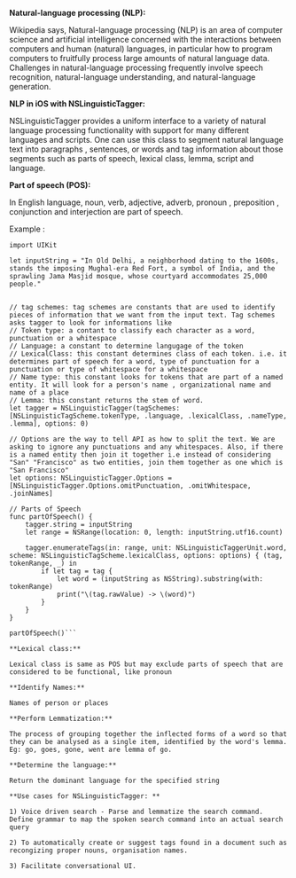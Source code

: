 **Natural-language processing (NLP):**

Wikipedia says, Natural-language processing (NLP) is an area of computer science and artificial intelligence concerned with the interactions between computers and human (natural) languages, in particular how to program computers to fruitfully process large amounts of natural language data. Challenges in natural-language processing frequently involve speech recognition, natural-language understanding, and natural-language generation.


**NLP in iOS with NSLinguisticTagger:**

NSLinguisticTagger provides a uniform interface to a variety of natural language processing functionality with support for many different languages and scripts. One can use this class to segment natural language text into paragraphs , sentences, or words and tag information  about those segments such as parts of speech, lexical class, lemma, script and language.

**Part of speech (POS):**

In English language, noun, verb, adjective, adverb, pronoun , preposition , conjunction and interjection are part of speech.

Example :

```
import UIKit

let inputString = "In Old Delhi, a neighborhood dating to the 1600s, stands the imposing Mughal-era Red Fort, a symbol of India, and the sprawling Jama Masjid mosque, whose courtyard accommodates 25,000 people."


// tag schemes: tag schemes are constants that are used to identify pieces of information that we want from the input text. Tag schemes asks tagger to look for informations like
// Token type: a contant to classify each character as a word, punctuation or a whitespace
// Language: a constant to determine langugage of the token
// LexicalClass: this constant determines class of each token. i.e. it determines part of speech for a word, type of punctuation for a punctuation or type of whitespace for a whitespace
// Name type: this constant looks for tokens that are part of a named entity. It will look for a person's name , organizational name and name of a place
// Lemma: this constant returns the stem of word.
let tagger = NSLinguisticTagger(tagSchemes: [NSLinguisticTagScheme.tokenType, .language, .lexicalClass, .nameType, .lemma], options: 0)

// Options are the way to tell API as how to split the text. We are asking to ignore any punctuations and any whitespaces. Also, if there is a named entity then join it together i.e instead of considering "San" "Francisco" as two entities, join them together as one which is "San Francisco"
let options: NSLinguisticTagger.Options = [NSLinguisticTagger.Options.omitPunctuation, .omitWhitespace, .joinNames]

// Parts of Speech
func partOfSpeech() {
    tagger.string = inputString
    let range = NSRange(location: 0, length: inputString.utf16.count)
    
    tagger.enumerateTags(in: range, unit: NSLinguisticTaggerUnit.word, scheme: NSLinguisticTagScheme.lexicalClass, options: options) { (tag, tokenRange, _) in
        if let tag = tag {
            let word = (inputString as NSString).substring(with: tokenRange)
            print("\(tag.rawValue) -> \(word)")
        }
    }
}

partOfSpeech()```

**Lexical class:**

Lexical class is same as POS but may exclude parts of speech that are considered to be functional, like pronoun

**Identify Names:**

Names of person or places

**Perform Lemmatization:**

The process of grouping together the inflected forms of a word so that they can be analysed as a single item, identified by the word's lemma. Eg: go, goes, gone, went are lemma of go.

**Determine the language:**

Return the dominant language for the specified string

**Use cases for NSLinguisticTagger: **

1) Voice driven search - Parse and lemmatize the search command. Define grammar to map the spoken search command into an actual search query

2) To automatically create or suggest tags found in a document such as recongizing proper nouns, organisation names.

3) Facilitate conversational UI.


